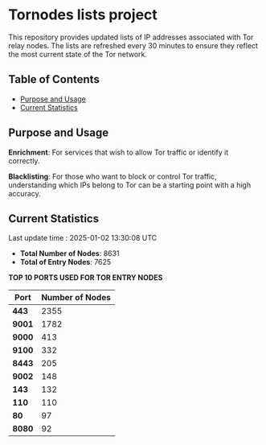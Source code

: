 # Tornodes lists project

This repository provides updated lists of IP addresses associated with Tor relay nodes. The lists are refreshed every 30 minutes to ensure they reflect the most current state of the Tor network.

## Table of Contents

- [Purpose and Usage](#purpose-and-usage)
- [Current Statistics](#current-statistics)


## Purpose and Usage

**Enrichment**: For services that wish to allow Tor traffic or identify it correctly.

**Blacklisting**: For those who want to block or control Tor traffic, understanding which IPs belong to Tor can be a starting point with a high accuracy.

## Current Statistics

Last update time : 2025-01-02 13:30:08 UTC

- **Total Number of Nodes**: 8631
- **Total of Entry Nodes**: 7625

**TOP 10 PORTS USED FOR TOR ENTRY NODES**

| **Port** | **Number of Nodes** |
|------|-----------------|
| **443**   | 2355  |
| **9001**   | 1782  |
| **9000**   | 413  |
| **9100**   | 332  |
| **8443**   | 205  |
| **9002**   | 148  |
| **143**   | 132  |
| **110**   | 110  |
| **80**   | 97  |
| **8080**   | 92  |

